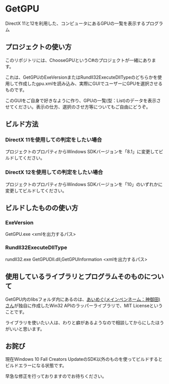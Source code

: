 # GetGPU
DirectX 11と12を利用した、コンピュータにあるGPUの一覧を表示するプログラム

## プロジェクトの使い方
このリポジトリには、ChooseGPUというC#のプロジェクトが一緒にあります。

これは、GetGPUのExeVersionまたはRundll32ExecuteDllTypeのどちらかを使用して作成したgpu.xmlを読み込み、実際にGUIでユーザーにGPUを選択させるものです。

このGUIをご自身で好きなように作り、GPUの一覧(型：List<GPUInformation>)のデータを表示させてください。表示の仕方、選択のさせ方等についてもご自由にどうぞ。

## ビルド方法
### DirectX 11を使用しての判定をしたい場合
プロジェクトのプロパティからWindows SDKバージョンを「8.1」に変更してビルドしてください。

### DirectX 12を使用しての判定をしたい場合
プロジェクトのプロパティからWindows SDKバージョンを「10」のいずれかに変更してビルドしてください。

## ビルドしたものの使い方
### ExeVersion
GetGPU.exe &lt;xmlを出力するパス&gt;
### Rundll32ExecuteDllType
rundll32.exe GetGPUDll.dll,GetGPUInformation &lt;xmlを出力するパス&gt;

## 使用しているライブラリとプログラムそのものについて
GetGPU内のlibsフォルダ内にあるのは、[あいめぐ(メインペンネーム：神御田)さん](https://github.com/AinoMegumi)が独自に作成したWin32 APIのラッパーライブラリで、MIT Licenseということです。

ライブラリを使いたい人は、わりと癖があるようなので相談してからにしたほうがいいと思います。

## お詫び
現在Windows 10 Fall Creators UpdateのSDK以外のものを使ってビルドするとビルドエラーになる状態です。

早急な修正を行っておりますのでお待ちください。
